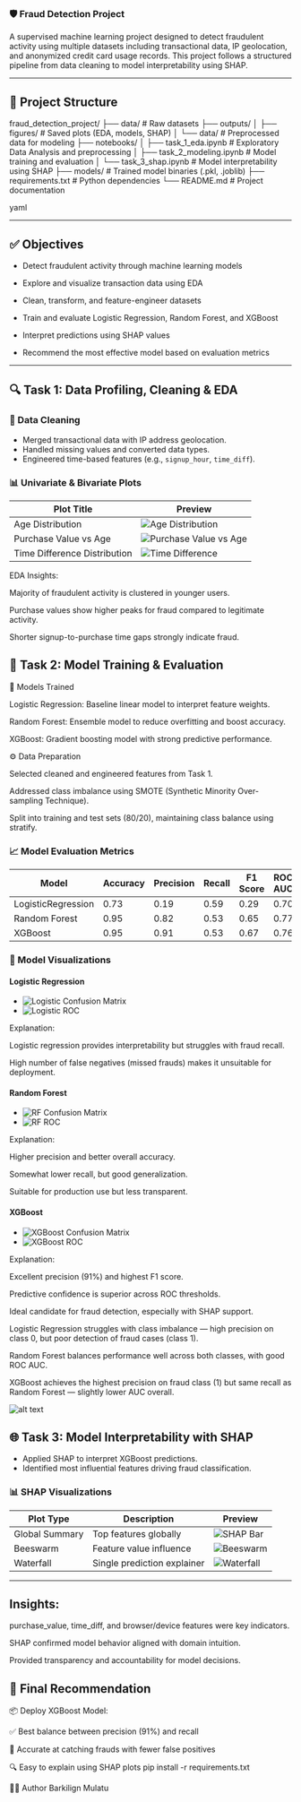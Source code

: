 
### 🛡️ Fraud Detection Project

A supervised machine learning project designed to detect fraudulent activity using multiple datasets including transactional data, IP geolocation, and anonymized credit card usage records. This project follows a structured pipeline from data cleaning to model interpretability using SHAP.

---

## 📁 Project Structure

fraud_detection_project/
├── data/                     # Raw datasets
├── outputs/
│   ├── figures/              # Saved plots (EDA, models, SHAP)
│   └── data/                 # Preprocessed data for modeling
├── notebooks/
│   ├── task_1_eda.ipynb      # Exploratory Data Analysis and preprocessing
│   ├── task_2_modeling.ipynb # Model training and evaluation
│   └── task_3_shap.ipynb     # Model interpretability using SHAP
├── models/                   # Trained model binaries (.pkl, .joblib)
├── requirements.txt          # Python dependencies
└── README.md                 # Project documentation


yaml


---

## ✅ Objectives


- Detect fraudulent activity through machine learning models

- Explore and visualize transaction data using EDA

- Clean, transform, and feature-engineer datasets

- Train and evaluate Logistic Regression, Random Forest, and XGBoost

- Interpret predictions using SHAP values

- Recommend the most effective model based on evaluation metrics

---

## 🔍 Task 1: Data Profiling, Cleaning & EDA

### 🧹 Data Cleaning
- Merged transactional data with IP address geolocation.
- Handled missing values and converted data types.
- Engineered time-based features (e.g., `signup_hour`, `time_diff`).

### 📊 Univariate & Bivariate Plots

| Plot Title                    | Preview |
|------------------------------|---------|
| Age Distribution             | ![Age Distribution](outputs/figures/age_distribution.png) |
| Purchase Value vs Age        | ![Purchase Value vs Age](outputs/figures/purchase_vs_age.png) |
| Time Difference Distribution | ![Time Difference](outputs/figures/time_diff_distribution.png) |

EDA Insights:

Majority of fraudulent activity is clustered in younger users.

Purchase values show higher peaks for fraud compared to legitimate activity.

Shorter signup-to-purchase time gaps strongly indicate fraud.

## 🤖 Task 2: Model Training & Evaluation
🧠 Models Trained

Logistic Regression: Baseline linear model to interpret feature weights.

Random Forest: Ensemble model to reduce overfitting and boost accuracy.

XGBoost: Gradient boosting model with strong predictive performance.

⚙️ Data Preparation

Selected cleaned and engineered features from Task 1.

Addressed class imbalance using SMOTE (Synthetic Minority Over-sampling Technique).

Split into training and test sets (80/20), maintaining class balance using stratify.

### 📈 Model Evaluation Metrics

| Model              | Accuracy | Precision | Recall | F1 Score | ROC AUC |
|-------------------|----------|-----------|--------|----------|---------|
| LogisticRegression| 0.73     | 0.19      | 0.59   | 0.29     | 0.70    |
| Random Forest      | 0.95     | 0.82      | 0.53   | 0.65     | 0.77    |
| XGBoost            | 0.95     | 0.91      | 0.53   | 0.67     | 0.76    |

### 🧾 Model Visualizations

#### Logistic Regression
- ![Logistic Confusion Matrix](outputs/figures/logistic_confusion_matrix.png)
- ![Logistic ROC](outputs/figures/logistic_roc_curve.png)

Explanation:

Logistic regression provides interpretability but struggles with fraud recall.

High number of false negatives (missed frauds) makes it unsuitable for deployment.
#### Random Forest
- ![RF Confusion Matrix](outputs/figures/rf_confusion_matrix.png)
- ![RF ROC](outputs/figures/rf_roc_curve.png)

Explanation:

Higher precision and better overall accuracy.

Somewhat lower recall, but good generalization.

Suitable for production use but less transparent.

#### XGBoost
- ![XGBoost Confusion Matrix](outputs/figures/xgb_confusion_matrix.png)
- ![XGBoost ROC](outputs/figures/xgb_roc_curve.png)

Explanation:

Excellent precision (91%) and highest F1 score.

Predictive confidence is superior across ROC thresholds.

Ideal candidate for fraud detection, especially with SHAP support.




Logistic Regression struggles with class imbalance — high precision on class 0, but poor detection of fraud cases (class 1).

Random Forest balances performance well across both classes, with good ROC AUC.

XGBoost achieves the highest precision on fraud class (1) but same recall as Random Forest — slightly lower AUC overall.

 ![alt text](image.png)


## 🌐 Task 3: Model Interpretability with SHAP

- Applied SHAP to interpret XGBoost predictions.
- Identified most influential features driving fraud classification.

### 📊 SHAP Visualizations

| Plot Type        | Description               | Preview |
|------------------|---------------------------|---------|
| Global Summary   | Top features globally     | ![SHAP Bar](outputs/figures/shap_global_bar_plot.png) |
| Beeswarm         | Feature value influence   | ![Beeswarm](outputs/figures/shap_beeswarm_plot.png) |
| Waterfall        | Single prediction explainer| ![Waterfall](outputs/figures/shap_waterfall_plot.png) |

---


## Insights:

purchase_value, time_diff, and browser/device features were key indicators.

SHAP confirmed model behavior aligned with domain intuition.

Provided transparency and accountability for model decisions.

## 📌 Final Recommendation

📦 Deploy XGBoost Model:

✅ Best balance between precision (91%) and recall

🎯 Accurate at catching frauds with fewer false positives

🔍 Easy to explain using SHAP plots
pip install -r requirements.txt

👨‍💻 Author
Barkilign Mulatu 